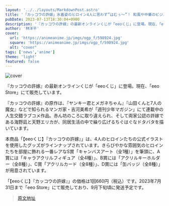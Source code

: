 ```yaml
---
layout: '../../layouts/MarkdownPost.astro'
title: '「カッコウの許嫁」水着姿のヒロイン4人に思わず”はむぅ～”！ 和風や中華のビジュアルも含むオンラインくじ登場'
pubDate: 2023-07-13T18:30:04+0900
description: '『カッコウの許嫁』の最新オンラインくじが「eeoくじ」に登場。現在、「eeo Store」にて販売している。'
author: '林洋平'
cover:
  url: 'https://animeanime.jp/imgs/ogp_f/598924.jpg'
  square: 'https://animeanime.jp/imgs/ogp_f/598924.jpg'
  alt: "cover"
tags: ['news','anime']
theme: 'light'
featured: false
---
```

![cover](https://animeanime.jp/imgs/ogp_f/598924.jpg)

『カッコウの許嫁』の最新オンラインくじが「eeoくじ」に登場。現在、「eeo Store」にて販売しています。

『カッコウの許嫁』の原作は、『ヤンキー君とメガネちゃん』『山田くんと7人の魔女』などで知られるマンガ家・吉河美希が「週刊少年マガジン」にて連載中の人生交錯ラブコメ作品。赤ん坊のころに取り違えられ、そして両家公認の許嫁である海野凪と天野エリカが、同居生活の中で繰り広げるちぐはぐなドタバタを描いています。

本商品「【eeoくじ】『カッコウの許嫁』」は、4人のヒロインたちの公式イラストを使用したグッズがラインナップされています。きらびやかな雰囲気のヒロインたちを部屋に飾れる一番レアなS賞「キャンバスアート（全1種）」を筆頭に、A賞には「キャラアクリルフィギュア（全4種）」、B賞には「アクリルキーホルダー（全8種）」、C賞「アクリルカード（全8種）」、D賞には「缶バッジ（全8種）」が用意されています。

「【eeoくじ】『カッコウの許嫁』」の価格は1回660円（税込）です。2023年7月31日まで「eeo Store」にて販売しており、9月下旬頃に発送予定です。

>[原文地址](https://animeanime.jp/article/2023/07/13/78588.html)  